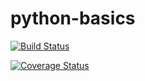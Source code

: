 # python-basics

[![Build Status](https://travis-ci.org/PvonK/python-basics.svg?branch=master)](https://travis-ci.org/PvonK/python-basics)

[![Coverage Status](https://coveralls.io/repos/github/PvonK/python-basics/badge.svg?branch=master)](https://coveralls.io/github/PvonK/python-basics?branch=master)